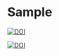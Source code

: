 # Sample

[![DOI](https://zenodo.org/badge/523529053.svg)](https://zenodo.org/badge/latestdoi/523529053)

[![DOI](https://zenodo.org/badge/523529053.svg)](https://zenodo.org/badge/latestdoi/523529053)
